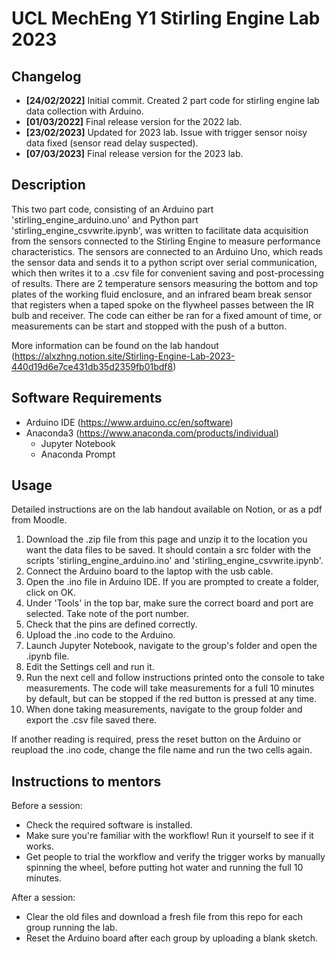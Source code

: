 # UCL MechEng Y1 Stirling Engine Lab 2023

## Changelog
- **[24/02/2022]** Initial commit. Created 2 part code for stirling engine lab data collection with Arduino. 
- **[01/03/2022]** Final release version for the 2022 lab.
- **[23/02/2023]** Updated for 2023 lab. Issue with trigger sensor noisy data fixed (sensor read delay suspected).
- **[07/03/2023]** Final release version for the 2023 lab.

## Description
This two part code, consisting of an Arduino part 'stirling_engine_arduino.uno' and Python part 'stirling_engine_csvwrite.ipynb', was written to facilitate data acquisition from the sensors connected to the Stirling Engine to measure performance characteristics. The sensors are connected to an Arduino Uno, which reads the sensor data and sends it to a python script over serial communication, which then writes it to a .csv file for convenient saving and post-processing of results. There are 2 temperature sensors measuring the bottom and top plates of the working fluid enclosure, and an infrared beam break sensor that registers when a taped spoke on the flywheel passes between the IR bulb and receiver. The code can either be ran for a fixed amount of time, or measurements can be start and stopped with the push of a button. 

More information can be found on the lab handout (https://alxzhng.notion.site/Stirling-Engine-Lab-2023-440d19d6e7ce431db35d2359fb01bdf8)

## Software Requirements  
* Arduino IDE (https://www.arduino.cc/en/software)
* Anaconda3 (https://www.anaconda.com/products/individual)
   * Jupyter Notebook
   * Anaconda Prompt

## Usage
Detailed instructions are on the lab handout available on Notion, or as a pdf from Moodle.

1. Download the .zip file from this page and unzip it to the location you want the data files to be saved. It should contain a src folder with the scripts 'stirling_engine_arduino.ino' and 'stirling_engine_csvwrite.ipynb'. 
2. Connect the Arduino board to the laptop with the usb cable. 
3. Open the .ino file in Arduino IDE. If you are prompted to create a folder, click on OK. 
4. Under 'Tools' in the top bar, make sure the correct board and port are selected. Take note of the port number. 
5. Check that the pins are defined correctly.
6. Upload the .ino code to the Arduino.
7. Launch Jupyter Notebook, navigate to the group's folder and open the .ipynb file. 
8. Edit the Settings cell and run it. 
9. Run the next cell and follow instructions printed onto the console to take measurements. The code will take measurements for a full 10 minutes by default, but can be stopped if the red button is pressed at any time. 
10. When done taking measurements, navigate to the group folder and export the .csv file saved there.

If another reading is required, press the reset button on the Arduino or reupload the .ino code, change the file name and run the two cells again.

## Instructions to mentors
Before a session: 
- Check the required software is installed.
- Make sure you're familiar with the workflow! Run it yourself to see if it works.
- Get people to trial the workflow and verify the trigger works by manually spinning the wheel, before putting hot water and running the full 10 minutes. 

After a session:
- Clear the old files and download a fresh file from this repo for each group running the lab.
- Reset the Arduino board after each group by uploading a blank sketch.
